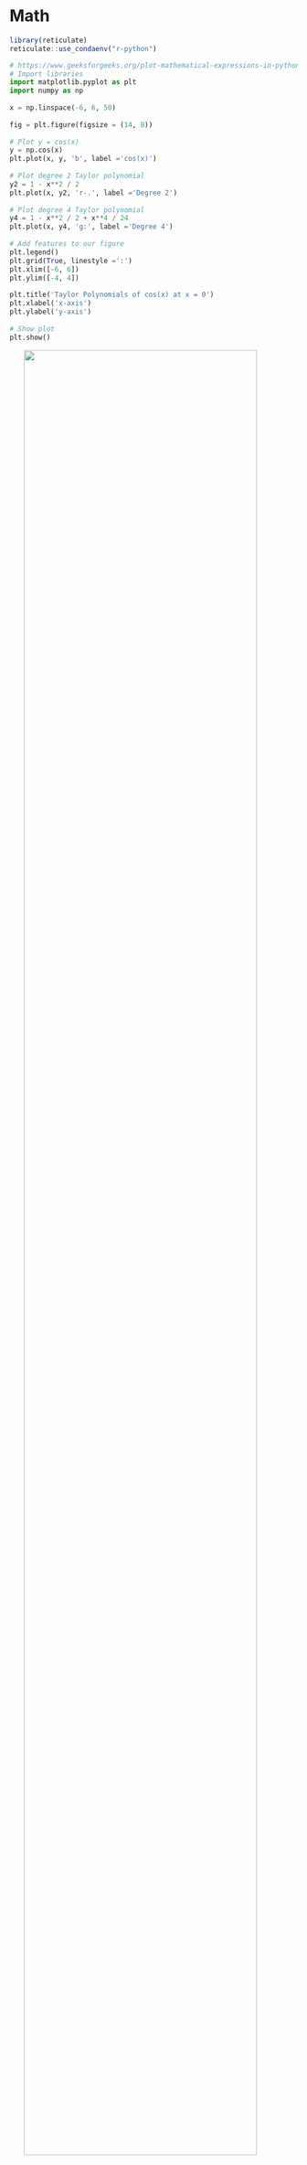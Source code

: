 # Math


```r
library(reticulate)
reticulate::use_condaenv("r-python")
```




```python
# https://www.geeksforgeeks.org/plot-mathematical-expressions-in-python-using-matplotlib/
# Import libraries 
import matplotlib.pyplot as plt 
import numpy as np 
  
x = np.linspace(-6, 6, 50) 
  
fig = plt.figure(figsize = (14, 8)) 
  
# Plot y = cos(x) 
y = np.cos(x) 
plt.plot(x, y, 'b', label ='cos(x)') 
  
# Plot degree 2 Taylor polynomial 
y2 = 1 - x**2 / 2
plt.plot(x, y2, 'r-.', label ='Degree 2') 
  
# Plot degree 4 Taylor polynomial 
y4 = 1 - x**2 / 2 + x**4 / 24
plt.plot(x, y4, 'g:', label ='Degree 4') 
  
# Add features to our figure 
plt.legend() 
plt.grid(True, linestyle =':') 
plt.xlim([-6, 6]) 
plt.ylim([-4, 4]) 
  
plt.title('Taylor Polynomials of cos(x) at x = 0') 
plt.xlabel('x-axis') 
plt.ylabel('y-axis') 
  
# Show plot 
plt.show() 
```

<img src="04-math_files/figure-html/unnamed-chunk-2-1.png" width="90%" style="display: block; margin: auto;" />




```python
# https://www.kaggle.com/sskiing/matplotlib-showcase-examples

import numpy as np
import matplotlib.pyplot as plt
from matplotlib.patches import Polygon

def func(x):
    return (x - 3) * (x - 5) * (x - 7) + 85

a, b = 2, 9  # integral limits
x = np.linspace(0, 10)
y = func(x)

fig, ax = plt.subplots(dpi=200)
plt.plot(x, y, 'r', linewidth=2)
plt.ylim(ymin=0)

# Make the shaded region
ix = np.linspace(a, b)
iy = func(ix)
verts = [(a, 0)] + list(zip(ix, iy)) + [(b, 0)]
poly = Polygon(verts, facecolor='0.9', edgecolor='0.5')
ax.add_patch(poly)

plt.text(0.5 * (a + b), 30, r"$\int_a^b f(x)\mathrm{d}x$",
         horizontalalignment='center', fontsize=20)

plt.figtext(0.9, 0.05, '$x$')
plt.figtext(0.1, 0.9, '$y$')

ax.spines['right'].set_visible(False)
ax.spines['top'].set_visible(False)
ax.xaxis.set_ticks_position('bottom')

ax.set_xticks((a, b))
ax.set_xticklabels(('$a$', '$b$'))
ax.set_yticks([])
plt.show()
```

<img src="04-math_files/figure-html/unnamed-chunk-3-1.png" width="90%" style="display: block; margin: auto;" />




## Middle



```python
# ===================================
# 3D wireframe plots in one direction
# ===================================

# Demonstrates that setting rstride or cstride to 0 causes wires to not be
# generated in the corresponding direction.


from mpl_toolkits.mplot3d import axes3d
import matplotlib.pyplot as plt


fig, [ax1, ax2] = plt.subplots(2, 1, figsize=(8, 12), subplot_kw={'projection': '3d'})

# Get the test data
X, Y, Z = axes3d.get_test_data(0.05)

# Give the first plot only wireframes of the type y = c
ax1.plot_wireframe(X, Y, Z, rstride=10, cstride=0)
ax1.set_title("Column (x) stride set to 0")

# Give the second plot only wireframes of the type x = c
ax2.plot_wireframe(X, Y, Z, rstride=0, cstride=10)
ax2.set_title("Row (y) stride set to 0")

plt.tight_layout()
plt.show()
```

<img src="04-math_files/figure-html/unnamed-chunk-4-1.png" width="90%" style="display: block; margin: auto;" />








```python
import matplotlib.pyplot as plt
import numpy as np

t = np.arange(0.0, 2.0, 0.01)

s1 = np.sin(2 * np.pi * t)
s2 = np.exp(-t)
s3 = s1 * s2

fig, axs = plt.subplots(3, 1, sharex=True)
# Remove horizontal space between axes
fig.subplots_adjust(hspace=0)

# Plot each graph, and manually set the y tick values
axs[0].plot(t, s1)
axs[0].set_yticks(np.arange(-0.9, 1.0, 0.4))
axs[0].set_ylim(-1, 1)
axs[1].plot(t, s2)
axs[1].set_yticks(np.arange(0.1, 1.0, 0.2))
axs[1].set_ylim(0, 1)
axs[2].plot(t, s3)
axs[2].set_yticks(np.arange(-0.9, 1.0, 0.4))
axs[2].set_ylim(-1, 1)
plt.show()
```

<img src="04-math_files/figure-html/unnamed-chunk-5-1.png" width="90%" style="display: block; margin: auto;" />




```python
# http://www.scipy-lectures.org/intro/matplotlib/auto_examples/plot_plot3d_ex.html

import numpy as np
import matplotlib.pyplot as plt
from mpl_toolkits.mplot3d import Axes3D

fig = plt.figure()
ax = Axes3D(fig)
X = np.arange(-4, 4, 0.25)
Y = np.arange(-4, 4, 0.25)
X, Y = np.meshgrid(X, Y)
R = np.sqrt(X ** 2 + Y ** 2)
Z = np.sin(R)

ax.plot_surface(X, Y, Z, rstride=1, cstride=1, cmap=plt.cm.hot)
ax.contourf(X, Y, Z, zdir='z', offset=-2, cmap=plt.cm.hot)
ax.set_zlim(-2, 2)
plt.show()
```

<img src="04-math_files/figure-html/unnamed-chunk-6-1.png" width="90%" style="display: block; margin: auto;" />


```python
# https://www.python-course.eu/matplotlib_multiple_figures.php

import numpy as np
import matplotlib.pyplot as plt
def f(t):
    return np.exp(-t) * np.cos(2*np.pi*t)
def g(t):
    return np.sin(t) * np.cos(1/(t+0.1))
t1 = np.arange(0.0, 5.0, 0.1)
t2 = np.arange(0.0, 5.0, 0.02)
plt.subplot(212)
plt.plot(t1, g(t1), 'ro', t2, f(t2), 'k')
plt.grid(color='b', alpha=0.5, linestyle='dashed', linewidth=0.5)
plt.show()
```

<img src="04-math_files/figure-html/unnamed-chunk-7-1.png" width="90%" style="display: block; margin: auto;" />


## Surface functions




```python
# https://matplotlib.org/gallery/mplot3d/offset.html#sphx-glr-gallery-mplot3d-offset-py

# This import registers the 3D projection, but is otherwise unused.
from mpl_toolkits.mplot3d import Axes3D  # noqa: F401 unused import

import matplotlib.pyplot as plt
import numpy as np


fig = plt.figure()
ax = fig.gca(projection='3d')

X, Y = np.mgrid[0:6*np.pi:0.25, 0:4*np.pi:0.25]
Z = np.sqrt(np.abs(np.cos(X) + np.cos(Y)))

ax.plot_surface(X + 1e5, Y + 1e5, Z, cmap='autumn', cstride=2, rstride=2)

ax.set_xlabel("X label")
ax.set_ylabel("Y label")
ax.set_zlabel("Z label")
ax.set_zlim(0, 2)
plt.show()
```

<img src="04-math_files/figure-html/unnamed-chunk-8-1.png" width="90%" style="display: block; margin: auto;" />






```python
# https://github.com/matplotlib/matplotlib/blob/master/examples/mplot3d/surface3d_radial.py

from mpl_toolkits.mplot3d import Axes3D  # noqa: F401 unused import

import matplotlib.pyplot as plt
import numpy as np


fig = plt.figure()
ax = fig.add_subplot(111, projection='3d')

# Create the mesh in polar coordinates and compute corresponding Z.
r = np.linspace(0, 1.25, 50)
p = np.linspace(0, 2*np.pi, 50)
R, P = np.meshgrid(r, p)
Z = ((R**2 - 1)**2)

# Express the mesh in the cartesian system.
X, Y = R*np.cos(P), R*np.sin(P)

# Plot the surface.
ax.plot_surface(X, Y, Z, cmap=plt.cm.YlGnBu_r)

# Tweak the limits and add latex math labels.
ax.set_zlim(0, 1)
ax.set_xlabel(r'$\phi_\mathrm{real}$')
ax.set_ylabel(r'$\phi_\mathrm{im}$')
ax.set_zlabel(r'$V(\phi)$')

plt.show()
```

<img src="04-math_files/figure-html/unnamed-chunk-9-1.png" width="90%" style="display: block; margin: auto;" />







```python
# https://github.com/matplotlib/matplotlib/blob/master/examples/mplot3d/wire3d.py

from mpl_toolkits.mplot3d import axes3d
import matplotlib.pyplot as plt


fig = plt.figure()
ax = fig.add_subplot(111, projection='3d')

# Grab some test data.
X, Y, Z = axes3d.get_test_data(0.05)

# Plot a basic wireframe.
ax.plot_wireframe(X, Y, Z, rstride=10, cstride=10)

plt.show()
```

<img src="04-math_files/figure-html/unnamed-chunk-10-1.png" width="90%" style="display: block; margin: auto;" />




```python
from mpl_toolkits.mplot3d import Axes3D  # noqa: F401 unused import

import numpy as np
import matplotlib.pyplot as plt

fig = plt.figure()
ax = fig.gca(projection='3d')

# Plot a sin curve using the x and y axes.
x = np.linspace(0, 1, 100)
y = np.sin(x * 2 * np.pi) / 2 + 0.5
ax.plot(x, y, zs=0, zdir='z', label='curve in (x,y)')

# Plot scatterplot data (20 2D points per colour) on the x and z axes.
colors = ('r', 'g', 'b', 'k')

# Fixing random state for reproducibility
np.random.seed(19680801)

x = np.random.sample(20 * len(colors))
y = np.random.sample(20 * len(colors))
c_list = []
for c in colors:
    c_list.extend([c] * 20)
# By using zdir='y', the y value of these points is fixed to the zs value 0
# and the (x,y) points are plotted on the x and z axes.
ax.scatter(x, y, zs=0, zdir='y', c=c_list, label='points in (x,z)')

# Make legend, set axes limits and labels
ax.legend()
ax.set_xlim(0, 1)
ax.set_ylim(0, 1)
ax.set_zlim(0, 1)
ax.set_xlabel('X')
ax.set_ylabel('Y')
ax.set_zlabel('Z')

# Customize the view angle so it's easier to see that the scatter points lie
# on the plane y=0
ax.view_init(elev=20., azim=-35)

plt.show()
```

<img src="04-math_files/figure-html/unnamed-chunk-11-1.png" width="90%" style="display: block; margin: auto;" />




```python
# https://matplotlib.org/2.0.2/examples/mplot3d/contour3d_demo.html
from mpl_toolkits.mplot3d import axes3d
import matplotlib.pyplot as plt
from matplotlib import cm

fig = plt.figure()
ax = fig.add_subplot(111, projection='3d')
X, Y, Z = axes3d.get_test_data(0.05)
cset = ax.contour(X, Y, Z, cmap=cm.coolwarm)
ax.clabel(cset, fontsize=9, inline=1)

plt.show()
```

<img src="04-math_files/figure-html/unnamed-chunk-12-1.png" width="90%" style="display: block; margin: auto;" />


## Machine Learning



```python
import numpy as np
from matplotlib import pyplot as plt
from sklearn import neighbors, datasets
from matplotlib.colors import ListedColormap

# Create color maps for 3-class classification problem, as with iris
cmap_light = ListedColormap(['#FFAAAA','#AAFFAA','#AAAAFF'])
cmap_bold = ListedColormap(['#FF0000','#00FF00','#0000FF'])

iris = datasets.load_iris()
X = iris.data[:, :2]  # we only take the first two features. We could
                      # avoid this ugly slicing by using a two-dim dataset
y = iris.target
knn = neighbors.KNeighborsClassifier(n_neighbors=1)
knn.fit(X, y)
x_min, x_max = X[:, 0].min() - .1, X[:, 0].max() + .1
y_min, y_max = X[:, 1].min() - .1, X[:, 1].max() + .1
xx, yy = np.meshgrid(np.linspace(x_min, x_max, 100), np.linspace(y_min, y_max, 100))

Z = knn.predict(np.c_[xx.ravel(), yy.ravel()])

Z = Z.reshape(xx.shape)
plt.figure()
plt.pcolormesh(xx, yy, Z, cmap=cmap_light)

# Plot also the training points
plt.scatter(X[:, 0], X[:, 1], c=y, cmap=cmap_bold)
plt.xlabel('sepal length (cm)')
plt.ylabel('sepal width (cm)')
plt.axis('tight')
plt.show()
```

<img src="04-math_files/figure-html/unnamed-chunk-13-1.png" width="90%" style="display: block; margin: auto;" />
